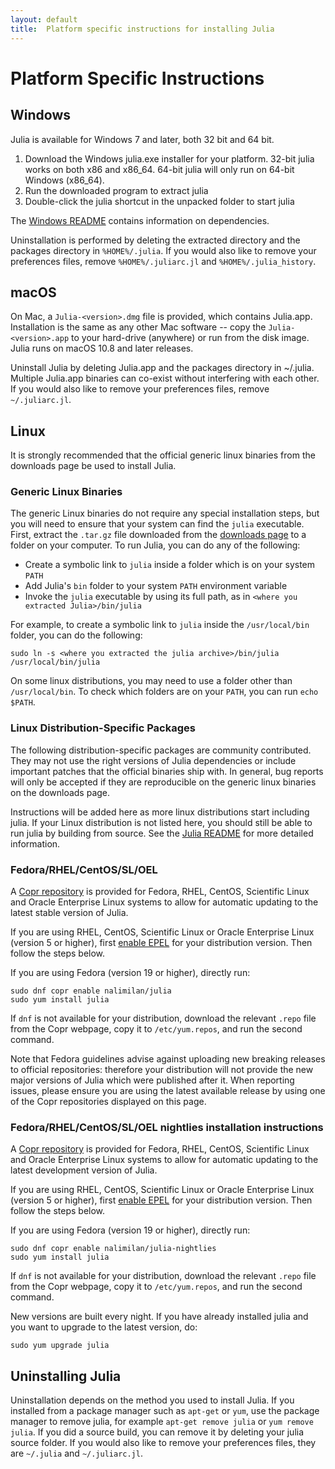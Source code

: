 ```yaml
---
layout: default
title:  Platform specific instructions for installing Julia
---
```


# Platform Specific Instructions

## Windows

Julia is available for Windows 7 and later, both 32 bit and 64 bit.

1. Download the Windows julia.exe installer for your platform. 32-bit julia works on both x86 and x86_64. 64-bit julia will only run on 64-bit Windows (x86_64).
2. Run the downloaded program to extract julia
3. Double-click the julia shortcut in the unpacked folder to start julia

The [Windows README](https://github.com/JuliaLang/julia/blob/master/README.windows.md) contains information on dependencies.

Uninstallation is performed by deleting the extracted directory and the packages directory in `%HOME%/.julia`. If you would also like to remove your preferences files, remove `%HOME%/.juliarc.jl` and `%HOME%/.julia_history`.

## macOS

On Mac, a `Julia-<version>.dmg` file is provided, which contains Julia.app. Installation is the same as any other Mac software -- copy the `Julia-<version>.app` to your hard-drive (anywhere) or run from the disk image. Julia runs on macOS 10.8 and later releases.

Uninstall Julia by deleting Julia.app and the packages directory in ~/.julia. Multiple Julia.app binaries can co-exist without interfering with each other. If you would also like to remove your preferences files, remove `~/.juliarc.jl`.

## Linux

It is strongly recommended that the official generic linux binaries from the downloads page be used to install Julia. 

### Generic Linux Binaries

The generic Linux binaries do not require any special installation steps, but you will need to ensure that your system can find the `julia` executable. First, extract the `.tar.gz` file downloaded from the [downloads page](index.html) to a folder on your computer. To run Julia, you can do any of the following:

* Create a symbolic link to `julia` inside a folder which is on your system `PATH`
* Add Julia's `bin` folder to your system `PATH` environment variable
* Invoke the `julia` executable by using its full path, as in `<where you extracted Julia>/bin/julia`

For example, to create a symbolic link to `julia` inside the `/usr/local/bin` folder, you can do the following:

	sudo ln -s <where you extracted the julia archive>/bin/julia /usr/local/bin/julia

On some linux distributions, you may need to use a folder other than `/usr/local/bin`. To check which folders are on your `PATH`, you can run `echo $PATH`. 

### Linux Distribution-Specific Packages

The following distribution-specific packages are community contributed. They may not use the right versions of Julia dependencies or include important patches that the official binaries ship with. In general, bug reports will only be accepted if they are reproducible on the generic linux binaries on the downloads page.

Instructions will be added here as more linux distributions start including julia. If your Linux distribution is not listed here, you should still be able to run julia by building from source. See the [Julia README](https://github.com/JuliaLang/julia/blob/master/README.md) for more detailed information.

### Fedora/RHEL/CentOS/SL/OEL
A [Copr repository](https://copr.fedoraproject.org/coprs/nalimilan/julia/) is provided for Fedora, RHEL, CentOS, Scientific Linux and Oracle Enterprise Linux systems to allow for automatic updating to the latest stable version of Julia.

If you are using RHEL, CentOS, Scientific Linux or Oracle Enterprise Linux (version 5 or higher), first [enable EPEL](https://fedoraproject.org/wiki/EPEL#How_can_I_use_these_extra_packages.3F) for your distribution version. Then follow the steps below.

If you are using Fedora (version 19 or higher), directly run:

    sudo dnf copr enable nalimilan/julia
    sudo yum install julia

If `dnf` is not available for your distribution, download the relevant `.repo` file from the Copr webpage, copy it to `/etc/yum.repos`, and run the second command.

Note that Fedora guidelines advise against uploading new breaking releases to official repositories: therefore your distribution will not provide the new major versions of Julia which were published after it. When reporting issues, please ensure you are using the latest available release by using one of the Copr repositories displayed on this page.

### Fedora/RHEL/CentOS/SL/OEL nightlies installation instructions
A [Copr repository](https://copr.fedoraproject.org/coprs/nalimilan/julia-nightlies/) is provided for Fedora, RHEL, CentOS, Scientific Linux and Oracle Enterprise Linux systems to allow for automatic updating to the latest development version of Julia.

If you are using RHEL, CentOS, Scientific Linux or Oracle Enterprise Linux (version 5 or higher), first [enable EPEL](https://fedoraproject.org/wiki/EPEL#How_can_I_use_these_extra_packages.3F) for your distribution version. Then follow the steps below.

If you are using Fedora (version 19 or higher), directly run:

    sudo dnf copr enable nalimilan/julia-nightlies
    sudo yum install julia

If `dnf` is not available for your distribution, download the relevant `.repo` file from the Copr webpage, copy it to `/etc/yum.repos`, and run the second command.

New versions are built every night. If you have already installed julia and you want to upgrade to the latest version, do:

    sudo yum upgrade julia

## Uninstalling Julia

Uninstallation depends on the method you used to install Julia. If you installed from a package manager such as `apt-get` or `yum`, use the package manager to remove julia, for example `apt-get remove julia` or `yum remove julia`. If you did a source build, you can remove it by deleting your julia source folder. If you would also like to remove your preferences files, they are `~/.julia` and `~/.juliarc.jl`.
